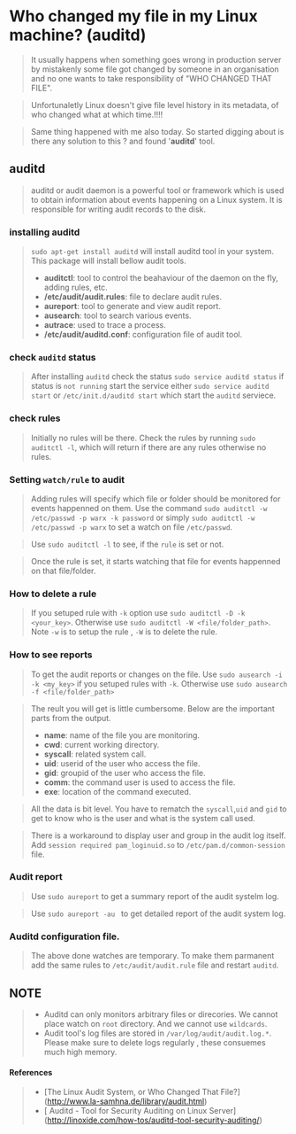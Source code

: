 # Who changed my file in my Linux machine? (auditd)

> It usually happens when something goes wrong in production server by mistakenly some file got changed by someone in an organisation and no one wants to take responsibility of "WHO CHANGED THAT FILE". 

> Unfortunaletly Linux doesn't give file level history in its metadata, of who changed what at which time.!!!!

> Same thing happened with me also today. So started digging about is there any solution to this ? and found '**auditd**' tool.

## auditd
> auditd or audit daemon is a powerful tool or framework which is used to obtain information about events happening on a Linux system. It is responsible for writing audit records to the disk.
 
### installing auditd
> `sudo apt-get install auditd` will install auditd tool in your system.
> This package will install bellow audit tools.
>* **auditctl**: tool to control the beahaviour of the daemon on the fly, adding rules, etc.
>* **/etc/audit/audit.rules**: file to declare audit rules.
>* **aureport**: tool to generate and view audit report.
>* **ausearch**: tool to search various events.
>* **autrace**: used to trace a process.
>* **/etc/audit/auditd.conf**: configuration file of audit tool.

### check `auditd` status
> After installing `auditd` check the status `sudo service auditd status` if status is `not running` start the service either `sudo service auditd start` or `/etc/init.d/auditd start` which start the `auditd` serviece.

### check rules
> Initially no rules will be there. Check the rules by running `sudo auditctl -l`, which will return if there are any rules otherwise no rules. 

### Setting `watch/rule` to audit
> Adding rules will specify which file or folder should be monitored for events happenned on them. Use the command `sudo auditctl -w /etc/passwd -p warx -k password` or simply `sudo auditctl -w /etc/passwd -p warx` to set a watch on file `/etc/passwd`.

> Use `sudo auditctl -l` to see, if the `rule` is set or not.

> Once the rule is set, it starts watching that file for events happenned on that file/folder.

### How to delete a rule 
> If you setuped rule with `-k` option use `sudo auditctl -D -k <your_key>`. Otherwise use `sudo auditctl -W <file/folder_path>`. Note `-w` is to setup the rule , `-W` is to delete the rule.

### How to see reports
> To get the audit reports or changes on the file. Use `sudo ausearch -i -k <my_key>` if you setuped rules with `-k`. Otherwise use `sudo ausearch -f <file/folder_path>` 

> The reult you will get is little cumbersome. Below are the important parts from the output.
>* **name**: name of the file you are monitoring. 
>* **cwd**: current working directory.
>* **syscall**: related system call.
>* **uid**: userid of the user who access the file.
>* **gid**: groupid of the user who access the file.
>* **comm**: the command user is used to access the file.
>* **exe**: location of the command executed.

> All the data is bit level. You have to rematch the `syscall`,`uid` and `gid` to get to know who is the user and what is the system call used. 

> There is a workaround to display user and group in the audit log itself. 
> Add `session required pam_loginuid.so` to `/etc/pam.d/common-session` file.

### Audit report
> Use `sudo aureport` to get a summary report of the audit systelm log.

> Use `sudo aureport -au ` to get detailed report of the audit system log.

### Auditd configuration file.
> The above done watches are temporary. To make them parmanent add the same rules to `/etc/audit/audit.rule` file and restart `auditd`. 



## NOTE
>* Auditd can only monitors arbitrary files or direcories. We cannot place watch on `root` directory. And we cannot use `wildcards`.
>* Audit tool's log files are stored in `/var/log/audit/audit.log.*`. Please make sure to delete logs regularly , these consuemes much high memory.


#### References 
>* [The Linux Audit System, or Who Changed That File?] (http://www.la-samhna.de/library/audit.html)   
>* [
Auditd - Tool for Security Auditing on Linux Server] (http://linoxide.com/how-tos/auditd-tool-security-auditing/)
